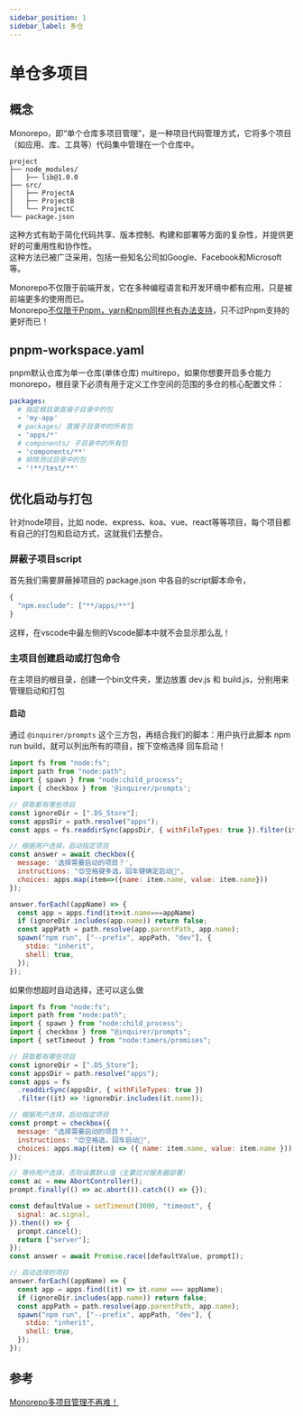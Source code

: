 ```yaml
---
sidebar_position: 1
sidebar_label: 多仓 
---
```


# 单仓多项目

## 概念
Monorepo，即“单个仓库多项目管理”，是一种项目代码管理方式，它将多个项目（如应用、库、工具等）代码集中管理在一个仓库中。
```shell
project
├── node_modules/
│   ├── lib@1.0.0
├── src/
│   ├── ProjectA
│   ├── ProjectB
│   └── ProjectC
└── package.json
```


这种方式有助于简化代码共享、版本控制、构建和部署等方面的复杂性，并提供更好的可重用性和协作性。   
这种方法已被广泛采用，包括一些知名公司如Google、Facebook和Microsoft等。


Monorepo不仅限于前端开发，它在多种编程语言和开发环境中都有应用，只是被前端更多的使用而已。   
Monorepo[不仅限于Pnpm，yarn和npm同样也有办法支持](https://juejin.cn/post/7241012621608140857)，只不过Pnpm支持的更好而已！


## pnpm-workspace.yaml
pnpm默认仓库为单一仓库(单体仓库) multirepo，如果你想要开启多仓能力 monorepo，根目录下必须有用于定义工作空间的范围的多仓的核心配置文件：

```yml title="pnpm-workspace.yaml"
packages:
  # 指定根目录直接子目录中的包
  - 'my-app'
  # packages/ 直接子目录中的所有包
  - 'apps/*'
  # components/ 子目录中的所有包
  - 'components/**'
  # 排除测试目录中的包
  - '!**/test/**'
```

## 优化启动与打包
针对node项目，比如 node、express、koa、vue、react等等项目，每个项目都有自己的打包和启动方式，这就我们去整合。

### 屏蔽子项目script
首先我们需要屏蔽掉项目的 package.json 中各自的script脚本命令，
```js .vscode/settings.json
{
  "npm.exclude": ["**/apps/**"]
}
```
这样，在vscode中最左侧的Vscode脚本中就不会显示那么乱！

### 主项目创建启动或打包命令
在主项目的根目录，创建一个bin文件夹，里边放置 dev.js 和 build.js，分别用来管理启动和打包

#### 启动
通过 `@inquirer/prompts` 这个三方包，再结合我们的脚本：用户执行此脚本 npm run build，就可以列出所有的项目，按下空格选择 回车启动！
```js
import fs from "node:fs";
import path from "node:path";
import { spawn } from "node:child_process";
import { checkbox } from '@inquirer/prompts';

// 获取都有哪些项目
const ignoreDir = [".DS_Store"];
const appsDir = path.resolve("apps");
const apps = fs.readdirSync(appsDir, { withFileTypes: true }).filter(it=>!ignoreDir.includes(it.name));

// 根据用户选择，启动指定项目
const answer = await checkbox({
  message: '选择需要启动的项目？',
  instructions: "😍空格键多选，回车键确定启动💏",
  choices: apps.map(item=>({name: item.name, value: item.name}))
});

answer.forEach((appName) => {
  const app = apps.find(it=>it.name===appName) 
  if (ignoreDir.includes(app.name)) return false;
  const appPath = path.resolve(app.parentPath, app.name);
  spawn("npm run", ["--prefix", appPath, "dev"], {
    stdio: "inherit",
    shell: true,
  });
});
```


如果你想超时自动选择，还可以这么做
```js
import fs from "node:fs";
import path from "node:path";
import { spawn } from "node:child_process";
import { checkbox } from "@inquirer/prompts";
import { setTimeout } from "node:timers/promises";

// 获取都有哪些项目
const ignoreDir = [".DS_Store"];
const appsDir = path.resolve("apps");
const apps = fs
  .readdirSync(appsDir, { withFileTypes: true })
  .filter((it) => !ignoreDir.includes(it.name));

// 根据用户选择，启动指定项目
const prompt = checkbox({
  message: "选择需要启动的项目？",
  instructions: "😍空格选，回车启动💏",
  choices: apps.map((item) => ({ name: item.name, value: item.name })),
});

// 等待用户选择，否则设置默认值（主要应对服务器部署）
const ac = new AbortController();
prompt.finally(() => ac.abort()).catch(() => {});

const defaultValue = setTimeout(3000, "timeout", {
  signal: ac.signal,
}).then(() => {
  prompt.cancel();
  return ["server"];
});
const answer = await Promise.race([defaultValue, prompt]);

// 启动选择的项目
answer.forEach((appName) => {
  const app = apps.find((it) => it.name === appName);
  if (ignoreDir.includes(app.name)) return false;
  const appPath = path.resolve(app.parentPath, app.name);
  spawn("npm run", ["--prefix", appPath, "dev"], {
    stdio: "inherit",
    shell: true,
  });
});
```


## 参考
[Monorepo多项目管理不再难！](https://juejin.cn/post/7454035377106599963)
